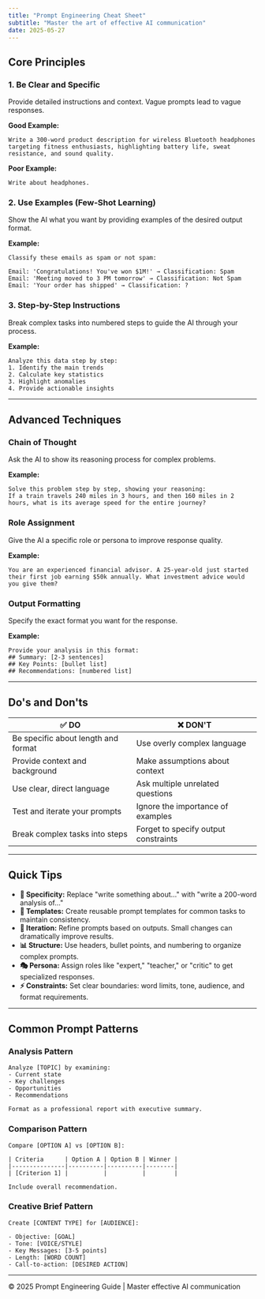 ```yaml
---
title: "Prompt Engineering Cheat Sheet"
subtitle: "Master the art of effective AI communication"
date: 2025-05-27
---
```




## Core Principles

### 1. Be Clear and Specific

Provide detailed instructions and context. Vague prompts lead to vague responses.

**Good Example:**

```
Write a 300-word product description for wireless Bluetooth headphones targeting fitness enthusiasts, highlighting battery life, sweat resistance, and sound quality.
```

**Poor Example:**

```
Write about headphones.
```

### 2. Use Examples (Few-Shot Learning)

Show the AI what you want by providing examples of the desired output format.

**Example:**

```
Classify these emails as spam or not spam:

Email: 'Congratulations! You've won $1M!' → Classification: Spam
Email: 'Meeting moved to 3 PM tomorrow' → Classification: Not Spam
Email: 'Your order has shipped' → Classification: ?
```

### 3. Step-by-Step Instructions

Break complex tasks into numbered steps to guide the AI through your process.

**Example:**

```
Analyze this data step by step:
1. Identify the main trends
2. Calculate key statistics
3. Highlight anomalies
4. Provide actionable insights
```

---

## Advanced Techniques

### Chain of Thought

Ask the AI to show its reasoning process for complex problems.

**Example:**

```
Solve this problem step by step, showing your reasoning:
If a train travels 240 miles in 3 hours, and then 160 miles in 2 hours, what is its average speed for the entire journey?
```

### Role Assignment

Give the AI a specific role or persona to improve response quality.

**Example:**

```
You are an experienced financial advisor. A 25-year-old just started their first job earning $50k annually. What investment advice would you give them?
```

### Output Formatting

Specify the exact format you want for the response.

**Example:**

```
Provide your analysis in this format:
## Summary: [2-3 sentences]
## Key Points: [bullet list]
## Recommendations: [numbered list]
```

---

## Do's and Don'ts

| ✅ **DO**                            | ❌ **DON'T**                          |
| ----------------------------------- | ------------------------------------ |
| Be specific about length and format | Use overly complex language          |
| Provide context and background      | Make assumptions about context       |
| Use clear, direct language          | Ask multiple unrelated questions     |
| Test and iterate your prompts       | Ignore the importance of examples    |
| Break complex tasks into steps      | Forget to specify output constraints |

---

## Quick Tips

* **🎯 Specificity:** Replace "write something about..." with "write a 200-word analysis of..."
* **📝 Templates:** Create reusable prompt templates for common tasks to maintain consistency.
* **🔄 Iteration:** Refine prompts based on outputs. Small changes can dramatically improve results.
* **📊 Structure:** Use headers, bullet points, and numbering to organize complex prompts.
* **🎭 Persona:** Assign roles like "expert," "teacher," or "critic" to get specialized responses.
* **⚡ Constraints:** Set clear boundaries: word limits, tone, audience, and format requirements.

---

## Common Prompt Patterns

### Analysis Pattern

```
Analyze [TOPIC] by examining:
- Current state
- Key challenges
- Opportunities
- Recommendations

Format as a professional report with executive summary.
```

### Comparison Pattern

```
Compare [OPTION A] vs [OPTION B]:

| Criteria      | Option A | Option B | Winner |
|---------------|----------|----------|--------|
| [Criterion 1] |          |          |        |

Include overall recommendation.
```

### Creative Brief Pattern

```
Create [CONTENT TYPE] for [AUDIENCE]:

- Objective: [GOAL]
- Tone: [VOICE/STYLE]
- Key Messages: [3-5 points]
- Length: [WORD COUNT]
- Call-to-action: [DESIRED ACTION]
```

---

© 2025 Prompt Engineering Guide | Master effective AI communication

